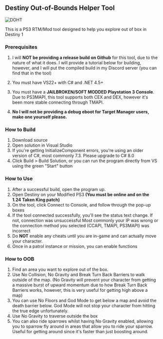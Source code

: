 ## Destiny Out-of-Bounds Helper Tool

![DOHT](https://i.imgur.com/44HMECY.png)

This is a PS3 RTM/Mod tool designed to help you explore out of box in Destiny 1

### Prerequisites

1. I will **NOT be providing a release build on Github** for this tool, due to the nature of what it does.
   I will provide a tutorial below for building, however, and I will put the compiled build in my Discord server (you can find that in the tool)

2. You must have VS22+ with C# and .NET 4.5+
3. You must have a **JAILBROKEN/SOFT MODDED Playstation 3 Console**. Due to PS3MAPI, this tool supports both CEX and DEX, however it's been more stable connecting through TMAPI.
4. **No I will not be providing a debug eboot for Target Manager users, make one yourself please.**

### How to Build

1. Download source
2. Open solution in Visual Studio
3. If you're getting InitializeComponent errors, you're using an older version of C#, most commonly 7.3.
   Please upgrade to C# 8.0
4. Click Build > Build Solution, or you can run the program directly from VS using the green "Start" button

### How to Use

1. After a successful build, open the program up.
2. Open Destiny on your Modified PS3 **(You must be online and on the 1.24 Taken King patch)**
3. On the tool, click Connect to Console, and follow through the pop-up boxes
4. If the tool connected successfully, you'll see the status text change. If not, connection was unsuccessful
   Most commonly your IP was wrong or the connection method you selected (CCAPI, TMAPI, PS3MAPI) was incorrect
5. Do **NOT** enable any cheats until you are in-game and can actually move your character.
6. Once in a patrol instance or mission, you can enable functions

### How to OOB

1. Find an area you want to explore out of the box.
2. Use No Collision, No Gravity and Break Turn Back Barriers to walk outside of the map.
   (No Gravity will prevent your character from getting a massive burst of upward momentum due to how Break Turn Back Barriers works, however, this is very useful for
   getting high above a map)
3. You can use No Floors and God Mode to get below a map and avoid the death barrier below. God Mode will not stop your character from hitting the true edge unfortunately.
4. Use No Gravity to traverse outside the box
5. You can also ride sparrows whilst having No Gravity enabled, allowing you to sparrow fly around in areas that allow you to ride your sparrow. Useful for getting around since
   it's faster than just boosting around.
